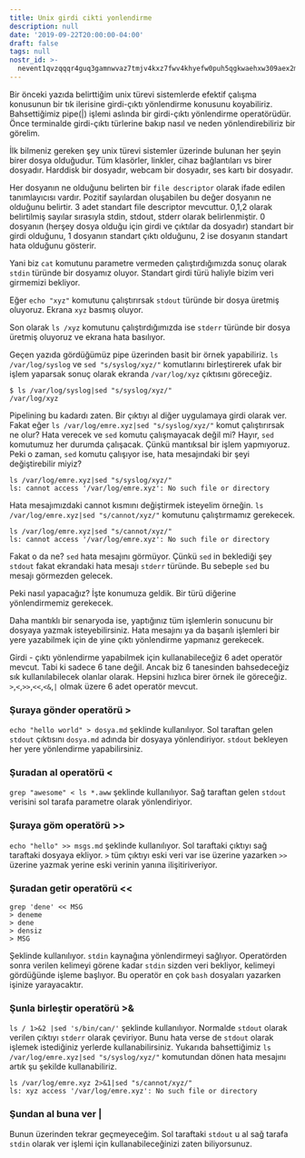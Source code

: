 ```yaml
---
title: Unix girdi cikti yonlendirme
description: null
date: '2019-09-22T20:00:00-04:00'
draft: false
tags: null
nostr_id: >-
  nevent1qvzqqqr4guq3gamnwvaz7tmjv4kxz7fwv4khyefw0puh5qgkwaehxw309aex2mrp0yhxummnw3ezucnpdejqqgqxd0y4qr4q5rz37lsgk8xclzhxwsu5hwhvcswp674sm753ws5m3qfewvx7
---
```



Bir önceki yazıda belirttiğim unix türevi sistemlerde efektif çalışma konusunun bir tık ilerisine girdi-çıktı yönlendirme konusunu koyabiliriz. Bahsettiğimiz pipe(|) işlemi aslında bir girdi-çıktı yönlendirme operatörüdür. Önce terminalde girdi-çıktı türlerine bakıp nasıl ve neden yönlendirebiliriz bir görelim.
<!--more-->
İlk bilmeniz gereken şey unix türevi sistemler üzerinde bulunan her şeyin birer dosya olduğudur. Tüm klasörler, linkler, cihaz bağlantıları vs birer dosyadır. Harddisk bir dosyadır, webcam bir dosyadır, ses kartı bir dosyadır. 

Her dosyanın ne olduğunu belirten bir `file descriptor` olarak ifade edilen  tanımlayıcısı vardır. Pozitif sayılardan oluşabilen bu değer dosyanın ne olduğunu belirtir. 3 adet standart file descriptor mevcuttur. 0,1,2 olarak belirtilmiş sayılar sırasıyla stdin, stdout, stderr olarak belirlenmiştir. 0 dosyanın (herşey dosya olduğu için girdi ve çıktılar da dosyadır) standart bir girdi olduğunu, 1 dosyanın standart çıktı olduğunu, 2 ise  dosyanın standart hata olduğunu gösterir.

Yani biz `cat` komutunu parametre vermeden çalıştırdığımızda sonuç olarak `stdin` türünde bir dosyamız oluyor. Standart girdi türü haliyle bizim veri girmemizi bekliyor. 

Eğer `echo "xyz"` komutunu çalıştırırsak `stdout` türünde bir dosya üretmiş oluyoruz. Ekrana `xyz` basmış oluyor.

Son olarak `ls /xyz` komutunu çalıştırdığımızda ise `stderr` türünde bir dosya üretmiş oluyoruz ve ekrana hata basılıyor.

Geçen yazıda gördüğümüz pipe üzerinden basit bir örnek yapabiliriz. `ls /var/log/syslog` ve `sed "s/syslog/xyz/"` komutlarını birleştirerek ufak bir işlem yaparsak sonuç olarak ekranda `/var/log/xyz` çıktısını göreceğiz. 

```
$ ls /var/log/syslog|sed "s/syslog/xyz/"
/var/log/xyz
```

Pipelining bu kadardı zaten. Bir çıktıyı al diğer uygulamaya girdi olarak ver. Fakat eğer `ls /var/log/emre.xyz|sed "s/syslog/xyz/"` komut çalıştırırsak ne olur? Hata verecek ve `sed` komutu çalışmayacak değil mi? Hayır, `sed` komutumuz her durumda çalışacak. Çünkü mantıksal bir işlem yapmıyoruz. Peki o zaman, `sed` komutu çalışıyor ise, hata mesajındaki bir şeyi değiştirebilir miyiz?

```
ls /var/log/emre.xyz|sed "s/syslog/xyz/"
ls: cannot access '/var/log/emre.xyz': No such file or directory
```
Hata mesajımızdaki cannot kısmını değiştirmek isteyelim örneğin. `ls /var/log/emre.xyz|sed "s/cannot/xyz/"` komutunu çalıştırmamız gerekecek.

```
ls /var/log/emre.xyz|sed "s/cannot/xyz/"
ls: cannot access '/var/log/emre.xyz': No such file or directory
```

Fakat o da ne? `sed` hata mesajını görmüyor. Çünkü `sed` in beklediği şey `stdout` fakat ekrandaki hata mesajı `stderr` türünde. Bu sebeple `sed` bu mesajı görmezden gelecek.

Peki nasıl yapacağız? İşte konumuza geldik. Bir türü diğerine yönlendirmemiz gerekecek.

Daha mantıklı bir senaryoda ise, yaptığınız tüm işlemlerin sonucunu bir dosyaya yazmak isteyebilirsiniz. Hata mesajını ya da başarılı işlemleri bir yere yazabilmek için de yine çıktı yönlendirme yapmanız gerekecek.


Girdi - çıktı yönlendirme yapabilmek için kullanabileceğiz 6 adet operatör mevcut. Tabi ki sadece 6 tane değil. Ancak biz 6 tanesinden bahsedeceğiz sık kullanılabilecek olanlar olarak. Hepsini hızlıca birer örnek ile göreceğiz. `>`,`<`,`>>`,`<<`,`<&`,`|` olmak üzere 6 adet operatör mevcut.

### Şuraya gönder operatörü >

`echo "hello world" > dosya.md` şeklinde kullanılıyor. Sol taraftan gelen `stdout` çıktısını `dosya.md` adında bir dosyaya yönlendiriyor. `stdout` bekleyen her yere yönlendirme yapabilirsiniz.

### Şuradan al operatörü <

`grep "awesome" < ls *.aww`  şeklinde kullanılıyor. Sağ taraftan gelen `stdout` verisini sol tarafa parametre olarak yönlendiriyor.

### Şuraya göm operatörü >>

`echo "hello" >> msgs.md` şeklinde kullanılıyor. Sol taraftaki çıktıyı sağ taraftaki dosyaya ekliyor. `>` tüm çıktıyı eski veri var ise üzerine yazarken `>>` üzerine yazmak yerine eski verinin yanına ilişitiriveriyor.

### Şuradan getir operatörü <<

```
grep 'dene' << MSG
> deneme
> dene
> densiz
> MSG
```

Şeklinde kullanılıyor. `stdin` kaynağına yönlendirmeyi sağlıyor. Operatörden sonra verilen kelimeyi görene kadar `stdin` sizden veri bekliyor, kelimeyi gördüğünde işleme başlıyor. Bu operatör en çok `bash` dosyaları yazarken işinize yarayacaktır.

### Şunla birleştir operatörü >&

`ls / 1>&2 |sed 's/bin/can/'` şeklinde kullanılıyor. Normalde `stdout` olarak verilen çıktıyı `stderr` olarak çeviriyor. Bunu hata verse de `stdout` olarak işlemek istediğiniz yerlerde kullanabilirsiniz. Yukarıda bahsettiğimiz `ls /var/log/emre.xyz|sed "s/syslog/xyz/"` komutundan dönen hata mesajını artık şu şekilde kullanabiliriz.

```
ls /var/log/emre.xyz 2>&1|sed "s/cannot/xyz/"
ls: xyz access '/var/log/emre.xyz': No such file or directory
```


### Şundan al buna ver |

Bunun üzerinden tekrar geçmeyeceğim. Sol taraftaki `stdout` u al sağ tarafa `stdin` olarak ver işlemi için kullanabileceğinizi zaten biliyorsunuz. 

